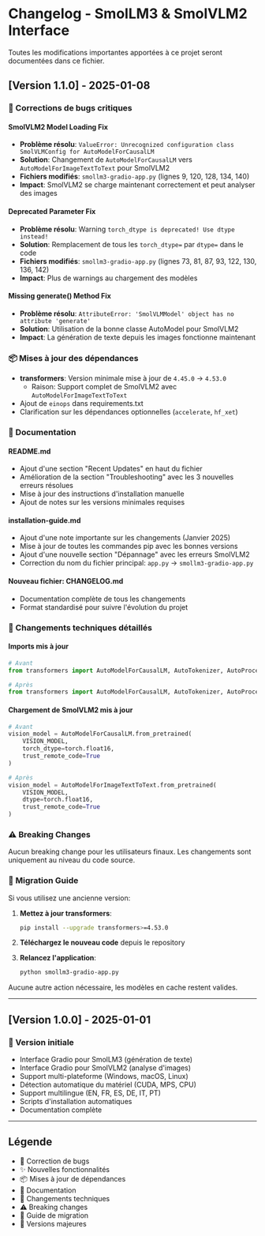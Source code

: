# Changelog - SmolLM3 & SmolVLM2 Interface

Toutes les modifications importantes apportées à ce projet seront documentées dans ce fichier.

## [Version 1.1.0] - 2025-01-08

### 🐛 Corrections de bugs critiques

#### SmolVLM2 Model Loading Fix
- **Problème résolu**: `ValueError: Unrecognized configuration class SmolVLMConfig for AutoModelForCausalLM`
- **Solution**: Changement de `AutoModelForCausalLM` vers `AutoModelForImageTextToText` pour SmolVLM2
- **Fichiers modifiés**: `smollm3-gradio-app.py` (lignes 9, 120, 128, 134, 140)
- **Impact**: SmolVLM2 se charge maintenant correctement et peut analyser des images

#### Deprecated Parameter Fix
- **Problème résolu**: Warning `torch_dtype is deprecated! Use dtype instead!`
- **Solution**: Remplacement de tous les `torch_dtype=` par `dtype=` dans le code
- **Fichiers modifiés**: `smollm3-gradio-app.py` (lignes 73, 81, 87, 93, 122, 130, 136, 142)
- **Impact**: Plus de warnings au chargement des modèles

#### Missing generate() Method Fix
- **Problème résolu**: `AttributeError: 'SmolVLMModel' object has no attribute 'generate'`
- **Solution**: Utilisation de la bonne classe AutoModel pour SmolVLM2
- **Impact**: La génération de texte depuis les images fonctionne maintenant

### 📦 Mises à jour des dépendances

- **transformers**: Version minimale mise à jour de `4.45.0` → `4.53.0`
  - Raison: Support complet de SmolVLM2 avec `AutoModelForImageTextToText`
- Ajout de `einops` dans requirements.txt
- Clarification sur les dépendances optionnelles (`accelerate`, `hf_xet`)

### 📖 Documentation

#### README.md
- Ajout d'une section "Recent Updates" en haut du fichier
- Amélioration de la section "Troubleshooting" avec les 3 nouvelles erreurs résolues
- Mise à jour des instructions d'installation manuelle
- Ajout de notes sur les versions minimales requises

#### installation-guide.md
- Ajout d'une note importante sur les changements (Janvier 2025)
- Mise à jour de toutes les commandes pip avec les bonnes versions
- Ajout d'une nouvelle section "Dépannage" avec les erreurs SmolVLM2
- Correction du nom du fichier principal: `app.py` → `smollm3-gradio-app.py`

#### Nouveau fichier: CHANGELOG.md
- Documentation complète de tous les changements
- Format standardisé pour suivre l'évolution du projet

### 🔧 Changements techniques détaillés

#### Imports mis à jour
```python
# Avant
from transformers import AutoModelForCausalLM, AutoTokenizer, AutoProcessor

# Après
from transformers import AutoModelForCausalLM, AutoTokenizer, AutoProcessor, AutoModelForImageTextToText
```

#### Chargement de SmolVLM2 mis à jour
```python
# Avant
vision_model = AutoModelForCausalLM.from_pretrained(
    VISION_MODEL,
    torch_dtype=torch.float16,
    trust_remote_code=True
)

# Après
vision_model = AutoModelForImageTextToText.from_pretrained(
    VISION_MODEL,
    dtype=torch.float16,
    trust_remote_code=True
)
```

### ⚠️ Breaking Changes

Aucun breaking change pour les utilisateurs finaux. Les changements sont uniquement au niveau du code source.

### 🔄 Migration Guide

Si vous utilisez une ancienne version:

1. **Mettez à jour transformers**:
   ```bash
   pip install --upgrade transformers>=4.53.0
   ```

2. **Téléchargez le nouveau code** depuis le repository

3. **Relancez l'application**:
   ```bash
   python smollm3-gradio-app.py
   ```

Aucune autre action nécessaire, les modèles en cache restent valides.

---

## [Version 1.0.0] - 2025-01-01

### 🎉 Version initiale

- Interface Gradio pour SmolLM3 (génération de texte)
- Interface Gradio pour SmolVLM2 (analyse d'images)
- Support multi-plateforme (Windows, macOS, Linux)
- Détection automatique du matériel (CUDA, MPS, CPU)
- Support multilingue (EN, FR, ES, DE, IT, PT)
- Scripts d'installation automatiques
- Documentation complète

---

## Légende

- 🐛 Correction de bugs
- ✨ Nouvelles fonctionnalités
- 📦 Mises à jour de dépendances
- 📖 Documentation
- 🔧 Changements techniques
- ⚠️ Breaking changes
- 🔄 Guide de migration
- 🎉 Versions majeures
